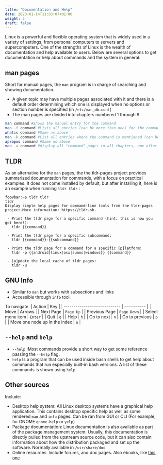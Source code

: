 ```yaml
---
title: "Documentation and Help"
date: 2023-01-14T11:03:07+01:00
weight: 2
draft: false
---
```


Linux is a powerful and flexible operating system that is widely used in a variety of settings, from personal computers to servers and supercomputers. One of the strengths of Linux is the wealth of documentation and help available to users. Below are several options to get documentation or help about commands and the system in general: 

## man pages

Short for manual pages, the `man` program is in charge of searching and showing documentation.

- A given topic may have multiple pages associated with it and there is a default order determining which one is displayed when no options or section number is specified (in `/etc/man_db.conf`)
- The man pages are divided into chapters numbered 1 through 9

```bash
man command #Shows the manual entry for the command
man -f command #Lists all entries (can be more than one) for the command
whatis command #Same as above
man -k command #List all entries where the command is mentioned (can be from other commands)
apropos command #Same as above
man -a command #display all "command" pages in all chapters, one after the other
```

## TLDR

As an alternative for the `man` pages, the the tldr-pages project provides summarized documentation for commands, with a focus on practical examples. It does not come installed by default, but after installing it, here is an example when running `tldr tldr` :

```console
foo@bar:~$ tldr tldr
tldr
Display simple help pages for command-line tools from the tldr-pages project.More information: https://tldr.sh.

 - Print the tldr page for a specific command (hint: this is how you got here!):
   tldr {{command}}

 - Print the tldr page for a specific subcommand:
   tldr {{command}}-{{subcommand}}

 - Print the tldr page for a command for a specific [p]latform:
   tldr -p {{android|linux|osx|sunos|windows}} {{command}}

 - [u]pdate the local cache of tldr pages:
   tldr -u

```

## GNU Info

- Similar to `man` but works with subsections and links
- Accessible through `info` tool.
 
To navigate:
| Action                        | Key         |
| ----------------------------- | ----------- |
| Move                          | Arrows      |
| Next Page                     | `Page Up`   |
| Previous Page                 | `Page Down` |
| Select menu item              | `Enter`     |
| Quit                          | `q`         |
| Help                          | `h`         |
| Go to next                    | `n`         |
| Go to previous                | `p`         |
| Move one node up in the index | `u`         |


## `--help` and `help`

- `--help` :Most commands provide a short way to get some reference passing the `--help` flag.
- `help` Is a program that can be used inside bash shells to get help about commands that run especially built-in bash versions. A list of these commands is shown using `help`

## Other sources

Include: 

- Desktop help system: All Linux desktop systems have a graphical help application. This contains desktop specific help as well as some rendered `man` and `info` pages. Can be ran from GUI or CLI (For example, for GNOME `gnome-help` or `yelp`)
- Package documentation: Linux documentation is also available as part of the package management system. Usually, this documentation is directly pulled from the upstream source code, but it can also contain information about how the distribution packaged and set up the software. Normally available in `/usr/share/doc`
- Online resources: Include forums, and doc pages. Also ebooks, like [this one](http://linuxcommand.org/tlcl.php)
